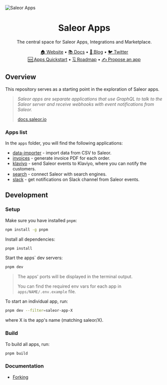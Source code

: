 ![Saleor Apps](https://user-images.githubusercontent.com/44495184/208925145-78c5022c-1a6c-4f2c-8f4f-7500e7afcaf0.png)

<div align="center">
  <h1>Saleor Apps</h1>
</div>

<div align="center">
  <p>The central space for Saleor Apps, Integrations and Marketplace.
</div>

<div align="center">
  <a href="https://saleor.io/">🏠 Website</a>
  <span> • </span>
  <a href="https://docs.saleor.io/docs/3.x">📚 Docs</a>
  <span> • </span>
  <a href="https://saleor.io/blog/">📰 Blog</a>
  <span> • </span>
  <a href="https://twitter.com/getsaleor">🐦 Twitter</a>
</div>

<div align="center">
  <a href="https://docs.saleor.io/docs/3.x/developer/extending/apps/quickstart/getting-started">🆕 Apps Quickstart</a>
  <span> • </span>
  <a href="https://github.com/orgs/saleor/projects/22/views/1">🗓️ Roadmap</a>
  <span> • </span>
  <a href="https://github.com/saleor/apps/discussions/categories/integrations-features">✍️ Propose an app</a>
</div>

## Overview

This repository serves as a starting point in the exploration of Saleor apps.

> _Saleor apps are separate applications that use GraphQL to talk to the Saleor server and receive webhooks with event notifications from Saleor._
>
> [docs.saleor.io](https://docs.saleor.io/docs/3.x/developer/extending/apps/key-concepts)

### Apps list

In the `apps` folder, you will find the following applications:

- [data-importer](./apps/data-importer) - import data from CSV to Saleor.
- [invoices](./apps/invoices) - generate invoice PDF for each order.
- [klaviyo](./apps/klaviyo) - send Saleor events to Klaviyo, where you can notify the customers.
- [search](./apps/search) - connect Saleor with search engines.
- [slack](./apps/slack) - get notifications on Slack channel from Saleor events.

## Development

### Setup

Make sure you have installed `pnpm`:
```bash
npm install -g pnpm
```

Install all dependencies:
```bash
pnpm install
```

Start the apps` dev servers:
```bash
pnpm dev
```

> The apps' ports will be displayed in the terminal output.
>
> You can find the required env vars for each app in `apps/NAME/.env.example` file.

To start an individual app, run:
```bash
pnpm dev --filter=saleor-app-X
```

where X is the app's name (matching saleor/X).

### Build
To build all apps, run:
```bash
pnpm build
```

### Documentation
- [Forking](/docs/forking.md)
